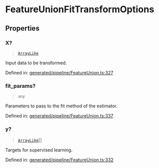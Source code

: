 # FeatureUnionFitTransformOptions

## Properties

### X?

> [`ArrayLike`](../types/ArrayLike.md)

Input data to be transformed.

Defined in:  [generated/pipeline/FeatureUnion.ts:327](https://github.com/transitive-bullshit/scikit-learn-ts/blob/b59c1ff/packages/sklearn/src/generated/pipeline/FeatureUnion.ts#L327)

### fit\_params?

> `any`

Parameters to pass to the fit method of the estimator.

Defined in:  [generated/pipeline/FeatureUnion.ts:337](https://github.com/transitive-bullshit/scikit-learn-ts/blob/b59c1ff/packages/sklearn/src/generated/pipeline/FeatureUnion.ts#L337)

### y?

> [`ArrayLike`](../types/ArrayLike.md)[]

Targets for supervised learning.

Defined in:  [generated/pipeline/FeatureUnion.ts:332](https://github.com/transitive-bullshit/scikit-learn-ts/blob/b59c1ff/packages/sklearn/src/generated/pipeline/FeatureUnion.ts#L332)

